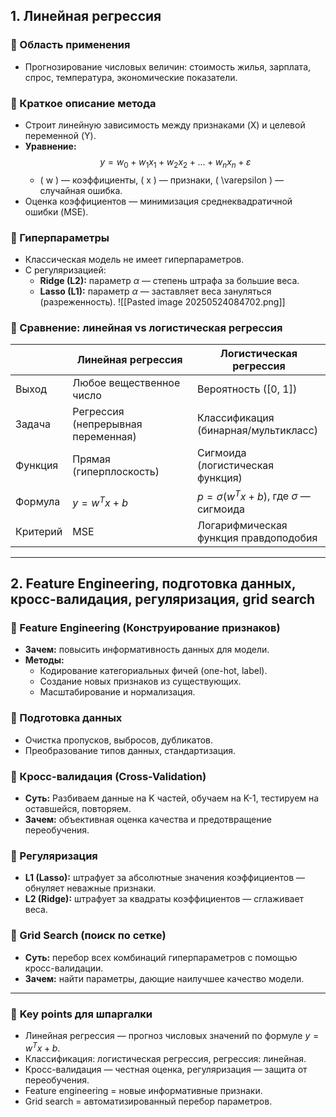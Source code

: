 ## 1. Линейная регрессия

### 🔹 Область применения
- Прогнозирование числовых величин: стоимость жилья, зарплата, спрос, температура, экономические показатели.

### 🔹 Краткое описание метода
- Строит линейную зависимость между признаками (X) и целевой переменной (Y).
- **Уравнение:**
  $$
  y = w_0 + w_1 x_1 + w_2 x_2 + ... + w_n x_n + \varepsilon
  $$
  - \( w \) — коэффициенты, \( x \) — признаки, \( \varepsilon \) — случайная ошибка.
- Оценка коэффициентов — минимизация среднеквадратичной ошибки (MSE).

### 🔹 Гиперпараметры
- Классическая модель не имеет гиперпараметров.
- С регуляризацией:  
  - **Ridge (L2):** параметр $\alpha$ — степень штрафа за большие веса.
  - **Lasso (L1):** параметр $\alpha$ — заставляет веса зануляться (разреженность).
![[Pasted image 20250524084702.png]]
### 🔹 Сравнение: линейная vs логистическая регрессия

|          | **Линейная регрессия**             | **Логистическая регрессия**                      |
| -------- | ---------------------------------- | ------------------------------------------------ |
| Выход    | Любое вещественное число           | Вероятность \([0, 1]\)                           |
| Задача   | Регрессия (непрерывная переменная) | Классификация (бинарная/мультикласс)             |
| Функция  | Прямая (гиперплоскость)            | Сигмоида (логистическая функция)                 |
| Формула  | $y = w^T x + b$                    | $p = \sigma(w^T x + b)$, где $\sigma$ — сигмоида |
| Критерий | MSE                                | Логарифмическая функция правдоподобия            |

---

## 2. Feature Engineering, подготовка данных, кросс-валидация, регуляризация, grid search

### 🔹 Feature Engineering (Конструирование признаков)
- **Зачем:** повысить информативность данных для модели.
- **Методы:**
  - Кодирование категориальных фичей (one-hot, label).
  - Создание новых признаков из существующих.
  - Масштабирование и нормализация.

### 🔹 Подготовка данных
- Очистка пропусков, выбросов, дубликатов.
- Преобразование типов данных, стандартизация.

### 🔹 Кросс-валидация (Cross-Validation)
- **Суть:** Разбиваем данные на K частей, обучаем на K-1, тестируем на оставшейся, повторяем.
- **Зачем:** объективная оценка качества и предотвращение переобучения.

### 🔹 Регуляризация
- **L1 (Lasso):** штрафует за абсолютные значения коэффициентов — обнуляет неважные признаки.
- **L2 (Ridge):** штрафует за квадраты коэффициентов — сглаживает веса.

### 🔹 Grid Search (поиск по сетке)
- **Суть:** перебор всех комбинаций гиперпараметров с помощью кросс-валидации.
- **Зачем:** найти параметры, дающие наилучшее качество модели.

---

### 📝 **Key points для шпаргалки**
- Линейная регрессия — прогноз числовых значений по формуле $y = w^T x + b$.
- Классификация: логистическая регрессия, регрессия: линейная.
- Кросс-валидация — честная оценка, регуляризация — защита от переобучения.
- Feature engineering = новые информативные признаки.
- Grid search = автоматизированный перебор параметров.

